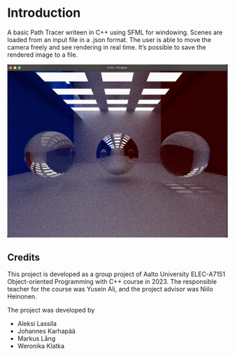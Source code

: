 # Introduction
A basic Path Tracer writeen in C++ using SFML for windowing. Scenes are loaded from an input file in a .json format. The user is able to move the camera freely and see rendering in real time. It’s possible to save the rendered image to a file.

![](/images/path_tracer.jpeg)

## Credits
This project is developed as a group project of Aalto University ELEC-A7151 Object-oriented Programming with C++ course in 2023. The responsible teacher for the course was Yusein Ali, and the project advisor was Niilo Heinonen.

The project was developed by

- Aleksi Lassila
- Johannes Karhapää
- Markus Lång
- Weronika Klatka